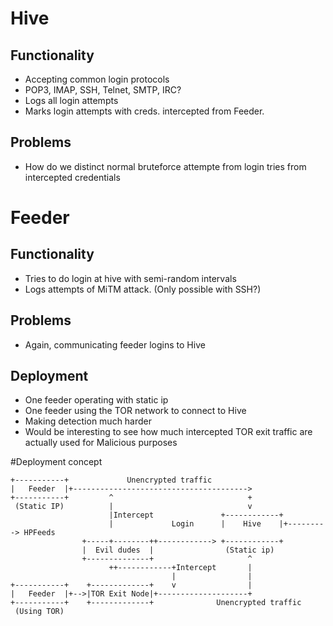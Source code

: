 # Hive
## Functionality
* Accepting common login protocols
 * POP3, IMAP, SSH, Telnet, SMTP, IRC?
* Logs all login attempts
* Marks login attempts with creds. intercepted from Feeder.

## Problems
* How do we distinct normal bruteforce attempte from login tries from intercepted credentials


# Feeder
## Functionality
* Tries to do login at hive with semi-random intervals
* Logs attempts of MiTM attack. (Only possible with SSH?)

## Problems
* Again, communicating feeder logins to Hive

## Deployment
* One feeder operating with static ip
* One feeder using the TOR network to connect to Hive
 * Making detection much harder
 * Would be interesting to see how much intercepted TOR exit traffic are actually used for Malicious purposes

#Deployment concept



	+-----------+             Unencrypted traffic
	|   Feeder  |+--------------------------------------->
	+-----------+         ^                              +
	 (Static IP)          |                              v
	                      |Intercept               +------------+
	                      |             Login      |    Hive    |+---------> HPFeeds
	                +-----+--------++------------> +------------+
	                |  Evil dudes  |                (Static ip)
	                +--------------+                     ^
	                      ++------------+Intercept       |
	                                    |                |
	+-----------+    +-------------+    v                |
	|   Feeder  |+-->|TOR Exit Node|+--------------------+
	+-----------+    +-------------+              Unencrypted traffic
	 (Using TOR) 